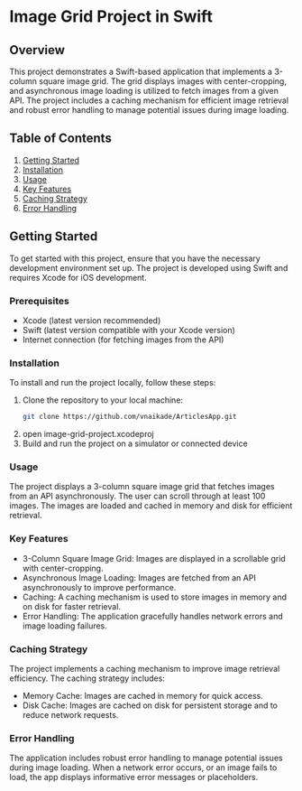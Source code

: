 # Image Grid Project in Swift

## Overview
This project demonstrates a Swift-based application that implements a 3-column square image grid. The grid displays images with center-cropping, and asynchronous image loading is utilized to fetch images from a given API. The project includes a caching mechanism for efficient image retrieval and robust error handling to manage potential issues during image loading.

## Table of Contents
1. [Getting Started](#getting-started)
2. [Installation](#installation)
3. [Usage](#usage)
4. [Key Features](#key-features)
5. [Caching Strategy](#caching-strategy)
6. [Error Handling](#error-handling)

## Getting Started
To get started with this project, ensure that you have the necessary development environment set up. The project is developed using Swift and requires Xcode for iOS development.

### Prerequisites
- Xcode (latest version recommended)
- Swift (latest version compatible with your Xcode version)
- Internet connection (for fetching images from the API)

### Installation
To install and run the project locally, follow these steps:

1. Clone the repository to your local machine:
   ```bash
   git clone https://github.com/vnaikade/ArticlesApp.git

2. open image-grid-project.xcodeproj
3. Build and run the project on a simulator or connected device

### Usage
The project displays a 3-column square image grid that fetches images from an API asynchronously. The user can scroll through at least 100 images. The images are loaded and cached in memory and disk for efficient retrieval.

### Key Features
- 3-Column Square Image Grid: Images are displayed in a scrollable grid with center-cropping.
- Asynchronous Image Loading: Images are fetched from an API asynchronously to improve performance.
- Caching: A caching mechanism is used to store images in memory and on disk for faster retrieval.
- Error Handling: The application gracefully handles network errors and image loading failures.

### Caching Strategy
The project implements a caching mechanism to improve image retrieval efficiency. The caching strategy includes:
- Memory Cache: Images are cached in memory for quick access.
- Disk Cache: Images are cached on disk for persistent storage and to reduce network requests.

### Error Handling
The application includes robust error handling to manage potential issues during image loading. When a network error occurs, or an image fails to load, the app displays informative error messages or placeholders.
